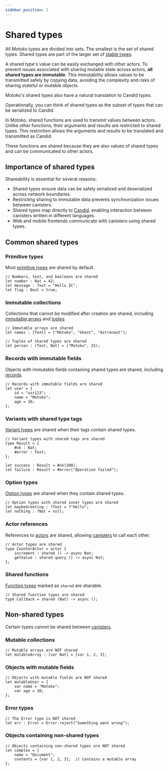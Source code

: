 ```yaml
---
sidebar_position: 2
---
```


# Shared types

All Motoko types are divided into sets. The smallest is the set of shared types. Shared types are part of the larger set of [stable types](https://internetcomputer.org/docs/motoko/fundamentals/types/stable-types).  

A shared type's value can be easily exchanged with other actors. To prevent issues associated with sharing mutable state across actors, **all shared types are immutable**. This immutability allows values to be transmitted safely by copying data, avoiding the complexity and risks of sharing stateful or mutable objects.

Motoko's shared types also have a natural translation to Candid types.

Operationally, you can think of shared types as the subset of types that can be serialized to Candid.

In Motoko, shared functions are used to transmit values between actors. Unlike other functions, their arguments and results are restricted to shared types. This restriction allows the arguments and results to be translated and transmitted as Candid.

These functions are shared because they are also values of shared types and can be communicated to other actors.

## Importance of shared types

Shareability is essential for several reasons:

- Shared types ensure data can be safely serialized and deserialized across network boundaries.
- Restricting sharing to immutable data prevents synchronization issues between canisters.
- Shared types map directly to [Candid](https://internetcomputer.org/docs/building-apps/interact-with-canisters/candid/candid-concepts), enabling interaction between canisters written in different languages.
- Web and mobile frontends communicate with canisters using shared types.

## Common shared types

### Primitive types

Most [primitive types](https://internetcomputer.org/docs/motoko/fundamentals/types/primitive-types) are shared by default.

```motoko no-repl
// Numbers, text, and booleans are shared
let number : Nat = 42;
let message : Text = "Hello IC";
let flag : Bool = true;
```

### Immutable collections

Collections that cannot be modified after creation are shared, including [immutable arrays](https://internetcomputer.org/docs/motoko/fundamentals/types/immutable-arrays) and [tuples](https://internetcomputer.org/docs/motoko/fundamentals/types/tuples).

```motoko no-repl
// Immutable arrays are shared
let names : [Text] = ["Motoko", "Ghost", "Astronaut"];

// Tuples of shared types are shared
let person : (Text, Nat) = ("Motoko", 25);
```

### Records with immutable fields

Objects with immutable fields containing shared types are shared, including [records](https://internetcomputer.org/docs/motoko/fundamentals/types/records).

```motoko no-repl
// Records with immutable fields are shared
let user = {
    id = "usr123";
    name = "Motoko";
    age = 30;
};
```

### Variants with shared type tags

[Variant types](https://internetcomputer.org/docs/motoko/fundamentals/types/variants) are shared when their tags contain shared types.

```motoko no-repl
// Variant types with shared tags are shared
type Result = {
    #ok : Nat;
    #error : Text;
};

let success : Result = #ok(200);
let failure : Result = #error("Operation failed");
```

### Option types

[Option types](https://internetcomputer.org/docs/motoko/fundamentals/types/options) are shared when they contain shared types.

```motoko no-repl
// Option types with shared inner types are shared
let maybeGreeting : ?Text = ?"Hello";
let nothing : ?Nat = null;
```

### Actor references

References to [actors](https://internetcomputer.org/docs/motoko/fundamentals/actors-async) are shared, allowing [canisters](https://internetcomputer.org/docs/building-apps/essentials/canisters) to call each other.

```motoko no-repl
// Actor types are shared
type CounterActor = actor {
    increment : shared () -> async Nat;
    getValue : shared query () -> async Nat;
};
```

### Shared functions

[Function types](https://internetcomputer.org/docs/motoko/fundamentals/types/functions) marked as `shared` are sharable.

```motoko no-repl
// Shared function types are shared
type Callback = shared (Nat) -> async ();
```

## Non-shared types

Certain types cannot be shared between [canisters](https://internetcomputer.org/docs/building-apps/essentials/canisters).

### Mutable collections

```motoko no-repl
// Mutable arrays are NOT shared
let mutableArray : [var Nat] = [var 1, 2, 3];
```

### Objects with mutable fields

```motoko no-repl
// Objects with mutable fields are NOT shared
let mutableUser = {
    var name = "Motoko";
    var age = 30;
};
```

### Error types

```motoko no-repl
// The Error type is NOT shared
let err : Error = Error.reject("Something went wrong");
```

### Objects containing non-shared types

```motoko no-repl
// Objects containing non-shared types are NOT shared
let complex = {
    name = "Document";
    contents = [var 1, 2, 3];  // Contains a mutable array
};
```

